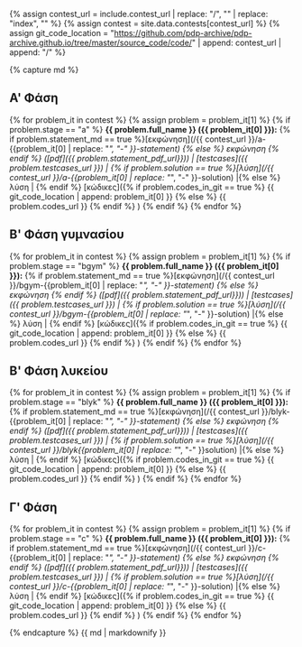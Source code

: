 {% assign contest_url = include.contest_url | replace: "/", "" | replace: "index", "" %}
{% assign contest = site.data.contests[contest_url] %}
{% assign git_code_location = "https://github.com/pdp-archive/pdp-archive.github.io/tree/master/source_code/code/" | append: contest_url | append: "/" %}

{% capture md %}

## Α' Φάση

{% for problem_it in contest %}
  {% assign problem = problem_it[1] %} 
  {% if problem.stage == "a" %}
**{{ problem.full_name }} ({{ problem_it[0] }}):**
{% if problem.statement_md == true %}[εκφώνηση](/{{ contest_url }}/a-{{problem_it[0] | replace: "_", "-" }}-statement) {% else %} εκφώνηση {% endif %}
([pdf]({{ problem.statement_pdf_url}})) \|
[testcases]({{ problem.testcases_url }}) \|
{% if problem.solution == true %}[λύση](/{{ contest_url }}/a-{{problem_it[0] | replace: "_", "-" }}-solution) \|{% else %} λύση \| {% endif %}
[κώδικες]({% if problem.codes_in_git == true %} {{ git_code_location | append: problem_it[0] }} {% else %} {{ problem.codes_url }} {% endif %} )
{% endif %}
{% endfor %}

## Β' Φάση γυμνασίου

{% for problem_it in contest %}
  {% assign problem = problem_it[1] %} 
  {% if problem.stage == "bgym" %}
**{{ problem.full_name }} ({{ problem_it[0] }}):**
{% if problem.statement_md == true %}[εκφώνηση](/{{ contest_url }}/bgym-{{problem_it[0] | replace: "_", "-" }}-statement) {% else %} εκφώνηση {% endif %}
([pdf]({{ problem.statement_pdf_url}})) \|
[testcases]({{ problem.testcases_url }}) \|
{% if problem.solution == true %}[λύση](/{{ contest_url }}/bgym-{{problem_it[0] | replace: "_", "-" }}-solution) \|{% else %} λύση \| {% endif %}
[κώδικες]({% if problem.codes_in_git == true %} {{ git_code_location | append: problem_it[0] }} {% else %} {{ problem.codes_url }} {% endif %} )
{% endif %}
{% endfor %}

## Β' Φάση λυκείου

{% for problem_it in contest %}
  {% assign problem = problem_it[1] %} 
  {% if problem.stage == "blyk" %}
**{{ problem.full_name }} ({{ problem_it[0] }}):**
{% if problem.statement_md == true %}[εκφώνηση](/{{ contest_url }}/blyk-{{problem_it[0] | replace: "_", "-" }}-statement) {% else %} εκφώνηση {% endif %}
([pdf]({{ problem.statement_pdf_url}})) \|
[testcases]({{ problem.testcases_url }}) \|
{% if problem.solution == true %}[λύση](/{{ contest_url }}/blyk{{problem_it[0] | replace: "_", "-" }}solution) \|{% else %} λύση \| {% endif %}
[κώδικες]({% if problem.codes_in_git == true %} {{ git_code_location | append: problem_it[0] }} {% else %} {{ problem.codes_url }} {% endif %} )
{% endif %}
{% endfor %}

## Γ' Φάση

{% for problem_it in contest %}
  {% assign problem = problem_it[1] %} 
  {% if problem.stage == "c" %}
**{{ problem.full_name }} ({{ problem_it[0] }}):**
{% if problem.statement_md == true %}[εκφώνηση](/{{ contest_url }}/c-{{problem_it[0] | replace: "_", "-" }}-statement) {% else %} εκφώνηση {% endif %}
([pdf]({{ problem.statement_pdf_url}})) \|
[testcases]({{ problem.testcases_url }}) \|
{% if problem.solution == true %}[λύση](/{{ contest_url }}/c-{{problem_it[0] | replace: "_", "-" }}-solution) \|{% else %} λύση \| {% endif %}
[κώδικες]({% if problem.codes_in_git == true %} {{ git_code_location | append: problem_it[0] }} {% else %} {{ problem.codes_url }} {% endif %} )
{% endif %}
{% endfor %}

{% endcapture %}
{{ md | markdownify }}